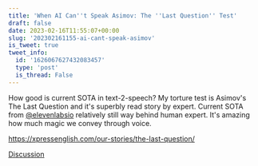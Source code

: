 ```yaml
---
title: 'When AI Can''t Speak Asimov: The ''Last Question'' Test'
draft: false
date: 2023-02-16T11:55:07+00:00
slug: '202302161155-ai-cant-speak-asimov'
is_tweet: true
tweet_info:
  id: '1626067627432083457'
  type: 'post'
  is_thread: False
---
```




How good is current SOTA in text-2-speech? My torture test is Asimov's The Last Question and it's superbly read story by expert. Current SOTA from [@elevenlabsio](https://x.com/elevenlabsio) relatively still way behind human expert. It's amazing how much magic we convey through voice.

<https://xpressenglish.com/our-stories/the-last-question/>

[Discussion](https://x.com/sytelus/status/1626067627432083457)
